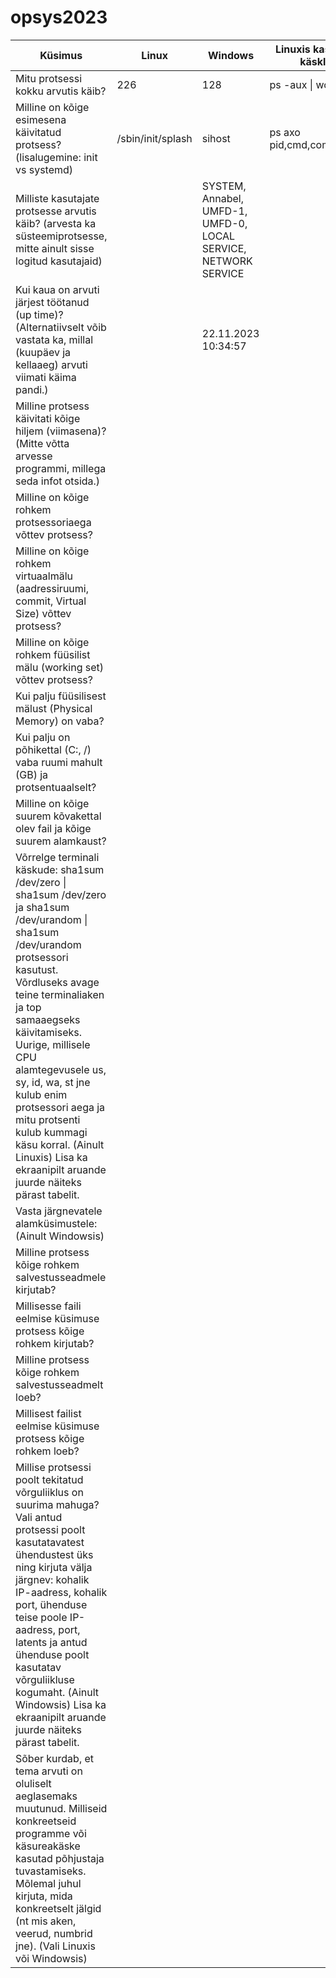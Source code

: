 # opsys2023
| **Küsimus** | **Linux** | **Windows** | **Linuxis kasutatud käsklus** | **Windowsis kasutatud käsklus** |
|---|---|---|---|---|
| Mitu protsessi kokku arvutis käib? | 226 | 128 | ps -aux \| wc -l | Tegumihaldur, jõudlus |
| Milline on kõige esimesena käivitatud protsess? (lisalugemine: init vs systemd) | /sbin/init/splash | sihost | ps axo pid,cmd,comm,etime | Poweshell, Get-Process \| select Name, StartTime |
| Milliste kasutajate protsesse arvutis käib? (arvesta ka süsteemiprotsesse, mitte ainult sisse logitud kasutajaid) |  | SYSTEM, Annabel, UMFD-1, UMFD-0, LOCAL SERVICE, NETWORK SERVICE |  | Tegumihaldur, üksikasjad |
| Kui kaua on arvuti järjest töötanud (up time)? (Alternatiivselt võib vastata ka, millal (kuupäev ja kellaaeg) arvuti viimati käima pandi.) |  | 22.11.2023 10:34:57 |  | Powershell, Get-CimInstance -ClassName Win32_OperatingSystem \| Select-Object LastBootUpTime |
| Milline protsess käivitati kõige hiljem (viimasena)? (Mitte võtta arvesse programmi, millega seda infot otsida.) |  |  |  |  |
| Milline on kõige rohkem protsessoriaega võttev protsess? |  |  |  |  |
| Milline on kõige rohkem virtuaalmälu (aadressiruumi, commit, Virtual Size) võttev protsess? |  |  |  |  |
| Milline on kõige rohkem füüsilist mälu (working set) võttev protsess? |  |  |  |  |
| Kui palju füüsilisest mälust (Physical Memory) on vaba? |  |  |  |  |
| Kui palju on põhikettal (C:, /) vaba ruumi mahult (GB) ja protsentuaalselt? |  |  |  |  |
| Milline on kõige suurem kõvakettal olev fail ja kõige suurem alamkaust? |  |  |  |  |
| Võrrelge terminali käskude: sha1sum /dev/zero \| sha1sum /dev/zero ja sha1sum /dev/urandom \| sha1sum /dev/urandom protsessori kasutust. Võrdluseks avage teine terminaliaken ja top samaaegseks käivitamiseks. Uurige, millisele CPU alamtegevusele us, sy, id, wa, st jne kulub enim protsessori aega ja mitu protsenti kulub kummagi käsu korral. (Ainult Linuxis) Lisa ka ekraanipilt aruande juurde näiteks pärast tabelit. |  |  |  |  |
| Vasta järgnevatele alamküsimustele: (Ainult Windowsis) |  |  |  |  |
| Milline protsess kõige rohkem salvestusseadmele kirjutab? |  |  |  |  |
| Millisesse faili eelmise küsimuse protsess kõige rohkem kirjutab? |  |  |  |  |
| Milline protsess kõige rohkem salvestusseadmelt loeb? |  |  |  |  |
| Millisest failist eelmise küsimuse protsess kõige rohkem loeb? |  |  |  |  |
| Millise protsessi poolt tekitatud võrguliiklus on suurima mahuga? Vali antud protsessi poolt kasutatavatest ühendustest üks ning kirjuta välja järgnev: kohalik IP-aadress, kohalik port, ühenduse teise poole IP-aadress, port, latents ja antud ühenduse poolt kasutatav võrguliikluse kogumaht. (Ainult Windowsis) Lisa ka ekraanipilt aruande juurde näiteks pärast tabelit. |  |  |  |  |
| Sõber kurdab, et tema arvuti on oluliselt aeglasemaks muutunud. Milliseid konkreetseid programme või käsureakäske kasutad põhjustaja tuvastamiseks. Mõlemal juhul kirjuta, mida konkreetselt jälgid (nt mis aken, veerud, numbrid jne). (Vali Linuxis või Windowsis) |  |  |  |  |
